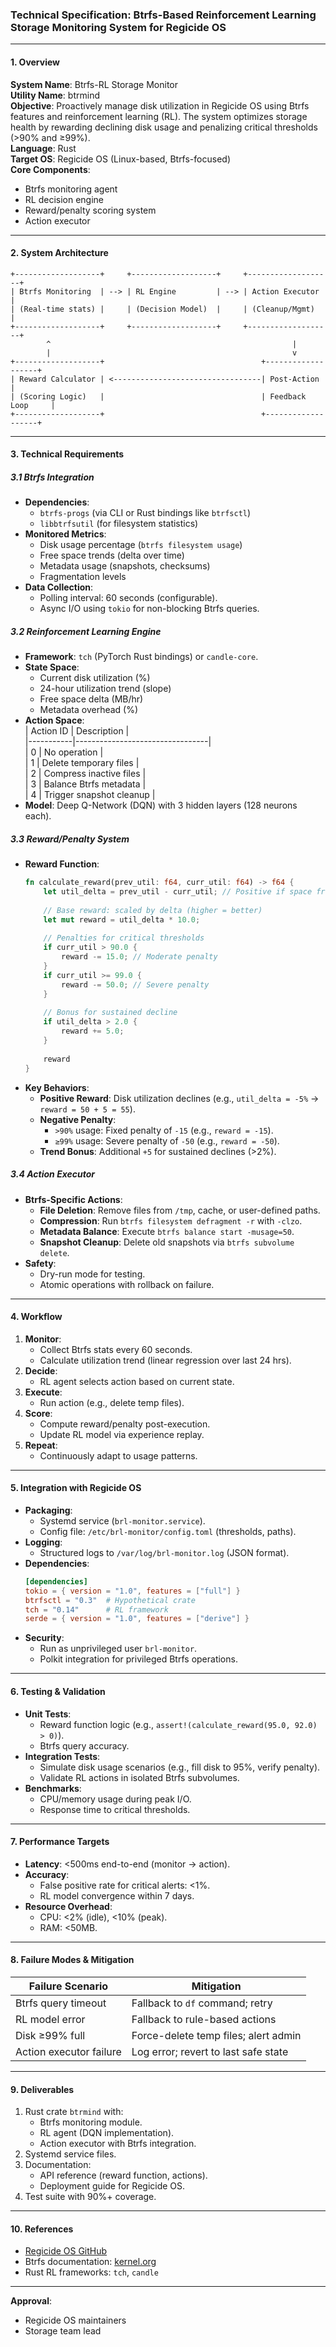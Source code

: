 

### Technical Specification: Btrfs-Based Reinforcement Learning Storage Monitoring System for Regicide OS  

---

#### **1. Overview**  
**System Name**: Btrfs-RL Storage Monitor   
**Utility Name**: btrmind  
**Objective**: Proactively manage disk utilization in Regicide OS using Btrfs features and reinforcement learning (RL). The system optimizes storage health by rewarding declining disk usage and penalizing critical thresholds (>90% and ≥99%).  
**Language**: Rust  
**Target OS**: Regicide OS (Linux-based, Btrfs-focused)  
**Core Components**:  
- Btrfs monitoring agent  
- RL decision engine  
- Reward/penalty scoring system  
- Action executor  

---

#### **2. System Architecture**  
```plaintext
+-------------------+     +-------------------+     +-------------------+
| Btrfs Monitoring  | --> | RL Engine         | --> | Action Executor   |
| (Real-time stats) |     | (Decision Model)  |     | (Cleanup/Mgmt)    |
+-------------------+     +-------------------+     +-------------------+
        ^                                                      |
        |                                                      v
+-------------------+                                   +-------------------+
| Reward Calculator | <---------------------------------| Post-Action       |
| (Scoring Logic)   |                                   | Feedback Loop     |
+-------------------+                                   +-------------------+
```

---

#### **3. Technical Requirements**  
##### **3.1 Btrfs Integration**  
- **Dependencies**:  
  - `btrfs-progs` (via CLI or Rust bindings like `btrfsctl`)  
  - `libbtrfsutil` (for filesystem statistics)  
- **Monitored Metrics**:  
  - Disk usage percentage (`btrfs filesystem usage`)  
  - Free space trends (delta over time)  
  - Metadata usage (snapshots, checksums)  
  - Fragmentation levels  
- **Data Collection**:  
  - Polling interval: 60 seconds (configurable).  
  - Async I/O using `tokio` for non-blocking Btrfs queries.  

##### **3.2 Reinforcement Learning Engine**  
- **Framework**: `tch` (PyTorch Rust bindings) or `candle-core`.  
- **State Space**:  
  - Current disk utilization (%)  
  - 24-hour utilization trend (slope)  
  - Free space delta (MB/hr)  
  - Metadata overhead (%)  
- **Action Space**:  
  | Action ID | Description                     |  
  |-----------|---------------------------------|  
  | 0         | No operation                    |  
  | 1         | Delete temporary files         |  
  | 2         | Compress inactive files        |  
  | 3         | Balance Btrfs metadata         |  
  | 4         | Trigger snapshot cleanup       |  
- **Model**: Deep Q-Network (DQN) with 3 hidden layers (128 neurons each).  

##### **3.3 Reward/Penalty System**  
- **Reward Function**:  
  ```rust
  fn calculate_reward(prev_util: f64, curr_util: f64) -> f64 {
      let util_delta = prev_util - curr_util; // Positive if space freed
      
      // Base reward: scaled by delta (higher = better)
      let mut reward = util_delta * 10.0; 
      
      // Penalties for critical thresholds
      if curr_util > 90.0 {
          reward -= 15.0; // Moderate penalty
      }
      if curr_util >= 99.0 {
          reward -= 50.0; // Severe penalty
      }
      
      // Bonus for sustained decline
      if util_delta > 2.0 {
          reward += 5.0;
      }
      
      reward
  }
  ```  
- **Key Behaviors**:  
  - **Positive Reward**: Disk utilization declines (e.g., `util_delta = -5%` → `reward = 50 + 5 = 55`).  
  - **Negative Penalty**:  
    - `>90%` usage: Fixed penalty of `-15` (e.g., `reward = -15`).  
    - `≥99%` usage: Severe penalty of `-50` (e.g., `reward = -50`).  
  - **Trend Bonus**: Additional `+5` for sustained declines (>2%).  

##### **3.4 Action Executor**  
- **Btrfs-Specific Actions**:  
  - **File Deletion**: Remove files from `/tmp`, cache, or user-defined paths.  
  - **Compression**: Run `btrfs filesystem defragment -r` with `-clzo`.  
  - **Metadata Balance**: Execute `btrfs balance start -musage=50`.  
  - **Snapshot Cleanup**: Delete old snapshots via `btrfs subvolume delete`.  
- **Safety**:  
  - Dry-run mode for testing.  
  - Atomic operations with rollback on failure.  

---

#### **4. Workflow**  
1. **Monitor**:  
   - Collect Btrfs stats every 60 seconds.  
   - Calculate utilization trend (linear regression over last 24 hrs).  
2. **Decide**:  
   - RL agent selects action based on current state.  
3. **Execute**:  
   - Run action (e.g., delete temp files).  
4. **Score**:  
   - Compute reward/penalty post-execution.  
   - Update RL model via experience replay.  
5. **Repeat**:  
   - Continuously adapt to usage patterns.  

---

#### **5. Integration with Regicide OS**  
- **Packaging**:  
  - Systemd service (`brl-monitor.service`).  
  - Config file: `/etc/brl-monitor/config.toml` (thresholds, paths).  
- **Logging**:  
  - Structured logs to `/var/log/brl-monitor.log` (JSON format).  
- **Dependencies**:  
  ```toml
  [dependencies]
  tokio = { version = "1.0", features = ["full"] }
  btrfsctl = "0.3"  # Hypothetical crate
  tch = "0.14"      # RL framework
  serde = { version = "1.0", features = ["derive"] }
  ```
- **Security**:  
  - Run as unprivileged user `brl-monitor`.  
  - Polkit integration for privileged Btrfs operations.  

---

#### **6. Testing & Validation**  
- **Unit Tests**:  
  - Reward function logic (e.g., `assert!(calculate_reward(95.0, 92.0) > 0)`).  
  - Btrfs query accuracy.  
- **Integration Tests**:  
  - Simulate disk usage scenarios (e.g., fill disk to 95%, verify penalty).  
  - Validate RL actions in isolated Btrfs subvolumes.  
- **Benchmarks**:  
  - CPU/memory usage during peak I/O.  
  - Response time to critical thresholds.  

---

#### **7. Performance Targets**  
- **Latency**: <500ms end-to-end (monitor → action).  
- **Accuracy**:  
  - False positive rate for critical alerts: <1%.  
  - RL model convergence within 7 days.  
- **Resource Overhead**:  
  - CPU: <2% (idle), <10% (peak).  
  - RAM: <50MB.  

---

#### **8. Failure Modes & Mitigation**  
| Failure Scenario               | Mitigation                          |  
|--------------------------------|-------------------------------------|  
| Btrfs query timeout            | Fallback to `df` command; retry     |  
| RL model error                 | Fallback to rule-based actions      |  
| Disk ≥99% full                 | Force-delete temp files; alert admin|  
| Action executor failure        | Log error; revert to last safe state|  

---

#### **9. Deliverables**  
1. Rust crate `btrmind` with:  
   - Btrfs monitoring module.  
   - RL agent (DQN implementation).  
   - Action executor with Btrfs integration.  
2. Systemd service files.  
3. Documentation:  
   - API reference (reward function, actions).  
   - Deployment guide for Regicide OS.  
4. Test suite with 90%+ coverage.  

---

#### **10. References**  
- [Regicide OS GitHub](https://github.com/awdemos/RegicideOS)  
- Btrfs documentation: [kernel.org](https://btrfs.wiki.kernel.org/)  
- Rust RL frameworks: `tch`, `candle`  

---  
**Approval**:  
- Regicide OS maintainers  
- Storage team lead
